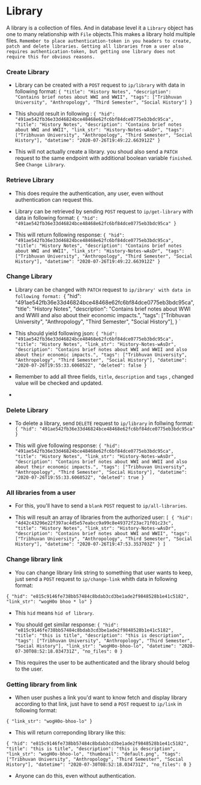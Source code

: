 # Library
 A library is a collection of files. And in database level it a `Library` object has one to many relationship with `File` objects.This makes a library hold multiple files. `Remember to place authentication-token in you headers to create, patch and delete libraries. Getting all libraries from a user also requires authentication-token, but getting one library does not require this for obvious reasons.`

### Create Library

*  Library can be created with a `POST` request to `ip/library` with data in following format:
`{
	"title": "History Notes",
	"description": "Contains brief notes about WWI and WWII",
  "tags": ["Tribhuvan University", "Anthropology", "Third Semester", "Social History"]
}
`
*  This should result in following :
`{
  "hid": "491ae542fb36e33d46824bce48468e62fc6bf84dce0775eb3bdc95ca",
  "title": "History Notes",
  "description": "Contains brief notes about WWI and WWII",
  "link_str": "History-Notes-wAsDr",
    "tags": ["Tribhuvan University", "Anthropology", "Third Semester", "Social History"],
  "datetime": "2020-07-26T19:49:22.663912Z"
}`

* This will not actually create a library. you shoud also send a `PATCH` request to the same endpoint with additional boolean variable `finished`. See `Change Library`.

### Retrieve Library

*  This does require the authentication, any user, even without authentication can request this.

*  Library can be retrieved by sending `POST` request to `ip/get-library` with data in following format:
`{
	"hid": "491ae542fb36e33d46824bce48468e62fc6bf84dce0775eb3bdc95ca"
}`

*  This will return following response:
`{
  "hid": "491ae542fb36e33d46824bce48468e62fc6bf84dce0775eb3bdc95ca",
  "title": "History Notes",
  "description": "Contains brief notes about WWI and WWII",
  "link_str": "History-Notes-wAsDr",
    "tags": ["Tribhuvan University", "Anthropology", "Third Semester", "Social History"],
  "datetime": "2020-07-26T19:49:22.663912Z"
}`

### Change Library 

*  Library can be changed with `PATCH` request to `ip/ibrary' with data in following format:
`{
  "hid": "491ae542fb36e33d46824bce48468e62fc6bf84dce0775eb3bdc95ca",    
	"title": "History Notes",
	"description": "Contains brief notes about WWI and WWII and also about their economic impacts.",
  "tags": ["Tribhuvan University", "Anthropology", "Third Semester", "Social History"],
}
`
*  This should yield following json:
`{
  "hid": "491ae542fb36e33d46824bce48468e62fc6bf84dce0775eb3bdc95ca",
  "title": "History Notes",
  "link_str": "History-Notes-wAsDr",
  "description": "Contains brief notes about WWI and WWII and also about their economic impacts.",
  "tags": ["Tribhuvan University", "Anthropology", "Third Semester", "Social History"],
  "datetime": "2020-07-26T19:55:33.606052Z",
  "deleted": false
}`

*  Remember to add all three fields, `title`, `description` and `tags` , changed value will be checked and updated. 
* 

### Delete Library

*  To delete a library, send `DELETE` request to `ip/library` in follwing format:
`{
	"hid": "491ae542fb36e33d46824bce48468e62fc6bf84dce0775eb3bdc95ca"
}`

*  This will give following response:
`{
  "hid": "491ae542fb36e33d46824bce48468e62fc6bf84dce0775eb3bdc95ca",
  "title": "History Notes",
  "link_str": "History-Notes-wAsDr",
  "description": "Contains brief notes about WWI and WWII and also about their economic impacts.",
  "tags": ["Tribhuvan University", "Anthropology", "Third Semester", "Social History"],
  "datetime": "2020-07-26T19:55:33.606052Z",
  "deleted": true
}`

### All libraries from a user

*  For this, you'll have to send a `blank` `POST` request to `ip/all-libraries`.

*  This will result an array of libraries from the authorized user:
`[
  {
    "hid": "4d42c43296e22f397ac4d5e57eabcc9a99c8e49372f23ac71f01c23c",
    "title": "History Notes",
    "link_str": "History-Notes-wAsDr",
    "description": "Contains brief notes about WWI and WWII",
    "tags": ["Tribhuvan University", "Anthropology", "Third Semester", "Social History"],
    "datetime": "2020-07-26T19:47:53.353703Z"
  }
]`

### Change library link

* You can change library link string to something that user wants to keep, just send a `POST` request to `ip/change-link` whith data in following format:

`{
  "hid": "e815c9146fe738bb57484c8bdab3cd3be1ade2f9848528b1e41c5182",
	"link_str": "wogH0o bhoo * lo"
}`

* This `hid` means `hid of library`.
* You should get similar response:
`{
  "hid": "e815c9146fe738bb57484c8bdab3cd3be1ade2f9848528b1e41c5182",
  "title": "this is title",
  "description": "this is description",
  "tags": ["Tribhuvan University", "Anthropology", "Third Semester", "Social History"],
  "link_str": "wogH0o-bhoo-lo",
  "datetime": "2020-07-30T08:52:18.034731Z",
  "no_files": 0
}`

* This requires the user to be authenticated and the library should belog to the user.

### Getting library from link

* When user pushes a link you'd want to know fetch and display library according to that link, just have to send a `POST` request to `ip/link` in following format:

`{
  "link_str": "wogH0o-bhoo-lo"
}`

* This will return correponding library like this:

`{
  "hid": "e815c9146fe738bb57484c8bdab3cd3be1ade2f9848528b1e41c5182",
  "title": "this is title",
  "description": "this is description",
  "link_str": "wogH0o-bhoo-lo",
  "thumbnail": "default.png",
  "tags": ["Tribhuvan University", "Anthropology", "Third Semester", "Social History"],
  "datetime": "2020-07-30T08:52:18.034731Z",
  "no_files": 0
}`

* Anyone can do this, even without authentication.